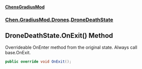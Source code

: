 
#### [ChensGradiusMod](index 'index')

### [Chen.GradiusMod.Drones](Y_iPobZkdIiJ9feSuBjDaQ 'Chen.GradiusMod.Drones').[DroneDeathState](8ui+PJgGZL18czsU0lHbsw 'Chen.GradiusMod.Drones.DroneDeathState')

## DroneDeathState.OnExit() Method
Overrideable OnEnter method from the original state. Always call base.OnExit.  
```csharp
public override void OnExit();
```
